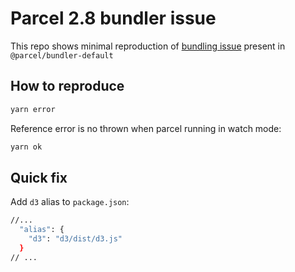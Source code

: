 # Parcel 2.8 bundler issue

This repo shows minimal reproduction of [bundling issue](https://github.com/parcel-bundler/parcel/issues/8792) present in `@parcel/bundler-default`

## How to reproduce

```bash
yarn error
```

Reference error is no thrown when parcel running in watch mode:

```bash
yarn ok
```

## Quick fix

Add `d3` alias to `package.json`:

```bash
//... 
  "alias": {
    "d3": "d3/dist/d3.js"
  }
// ...
```